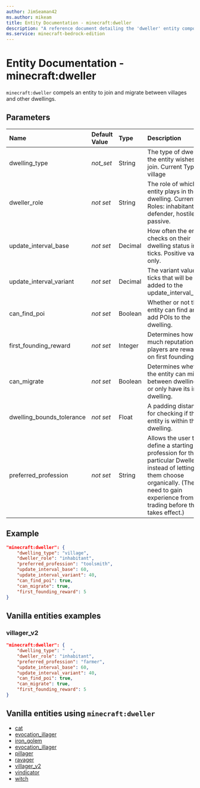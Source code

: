 ```yaml
---
author: JimSeaman42
ms.author: mikeam
title: Entity Documentation - minecraft:dweller
description: "A reference document detailing the 'dweller' entity component"
ms.service: minecraft-bedrock-edition
---
```


# Entity Documentation - minecraft:dweller

`minecraft:dweller` compels an entity to join and migrate between villages and other dwellings.

## Parameters

|Name |Default Value  |Type  |Description  |
|:----------|:----------|:----------|:----------|
| dwelling_type| *not_set*| String| The type of dwelling the entity wishes to join. Current Types: village |
|dweller_role|*not set* | String |  The role of which the entity plays in the dwelling. Current Roles: inhabitant, defender, hostile, passive. |
|update_interval_base|*not set* | Decimal| How often the entity checks on their dwelling status in ticks. Positive values only. |
|update_interval_variant|*not set* | Decimal|  The variant value in ticks that will be added to the update_interval_base. |
|can_find_poi| *not set*| Boolean|  Whether or not the entity can find and add POIs to the dwelling. |
|first_founding_reward| *not set*| Integer|  Determines how much reputation players are rewarded on first founding. |
|can_migrate| *not set*| Boolean| Determines whether the entity can migrate between dwellings, or only have its initial dwelling. |
|dwelling_bounds_tolerance| *not set*| Float | A padding distance for checking if the entity is within the dwelling. |
|preferred_profession| *not set*| String| Allows the user to define a starting profession for this particular Dweller, instead of letting them choose organically. (They still need to gain experience from trading before this takes effect.) |

## Example

```json
"minecraft:dweller": {
    "dwelling_type": "village",
    "dweller_role": "inhabitant",
    "preferred_profession": "toolsmith",
    "update_interval_base": 60,
    "update_interval_variant": 40,
    "can_find_poi": true,
    "can_migrate": true,
    "first_founding_reward": 5
}
```

## Vanilla entities examples

### villager_v2

```json
"minecraft:dweller": {
    "dwelling_type": "  ",
    "dweller_role": "inhabitant",
    "preferred_profession": "farmer",
    "update_interval_base": 60,
    "update_interval_variant": 40,
    "can_find_poi": true,
    "can_migrate": true,
    "first_founding_reward": 5
}
```

## Vanilla entities using `minecraft:dweller`

- [cat](../../../../Source/VanillaBehaviorPack_Snippets/entities/cat.md)
- [evocation_illager](../../../../Source/VanillaBehaviorPack_Snippets/entities/evocation_illager.md)
- [iron_golem](../../../../Source/VanillaBehaviorPack_Snippets/entities/iron_golem.md)
- [evocation_illager](../../../../Source/VanillaBehaviorPack_Snippets/entities/evocation_illager.md)
- [pillager](../../../../Source/VanillaBehaviorPack_Snippets/entities/pillager.md)
- [ravager](../../../../Source/VanillaBehaviorPack_Snippets/entities/ravager.md)
- [villager_v2](../../../../Source/VanillaBehaviorPack_Snippets/entities/villager_v2.md)
- [vindicator](../../../../Source/VanillaBehaviorPack_Snippets/entities/vindicator.md)
- [witch](../../../../Source/VanillaBehaviorPack_Snippets/entities/witch.md)

